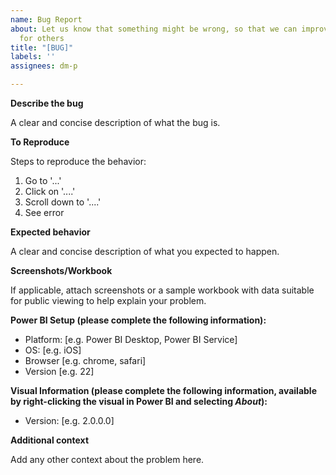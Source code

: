 ```yaml
---
name: Bug Report
about: Let us know that something might be wrong, so that we can improve the visual
  for others
title: "[BUG]"
labels: ''
assignees: dm-p

---
```


**Describe the bug**

A clear and concise description of what the bug is.

**To Reproduce**

Steps to reproduce the behavior:
1. Go to '...'
2. Click on '....'
3. Scroll down to '....'
4. See error

**Expected behavior**

A clear and concise description of what you expected to happen.

**Screenshots/Workbook**

If applicable, attach screenshots or a sample workbook with data suitable for public viewing to help explain your problem.

**Power BI Setup (please complete the following information):**
 - Platform: [e.g. Power BI Desktop, Power BI Service]
 - OS: [e.g. iOS]
 - Browser [e.g. chrome, safari]
 - Version [e.g. 22]

**Visual Information (please complete the following information, available by right-clicking the visual in Power BI and selecting *About*):**
 - Version: [e.g. 2.0.0.0]

**Additional context**

Add any other context about the problem here.
